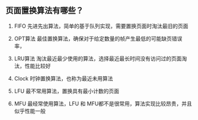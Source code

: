 ## 页面置换算法有哪些？

1. FIFO
先进先出算法，简单的基于队列实现，需要置换页面时淘汰最旧的页面

2. OPT算法
最佳置换算法，确保对于给定数量的帧产生最低的可能缺页错误率，

3. LRU算法
淘汰最近最少使用的算法，选择最近最长时间没有访问过的页面淘汰，性能比较好

4. Clock
时钟置换算法，也称为最近未用算法

5. LFU
最不常用算法，置换具有最小计数的页面

6. MFU
最经常使用算法，LFU 和 MFU都不是很常用，算法实现比较昂贵，并且似乎性能一般
